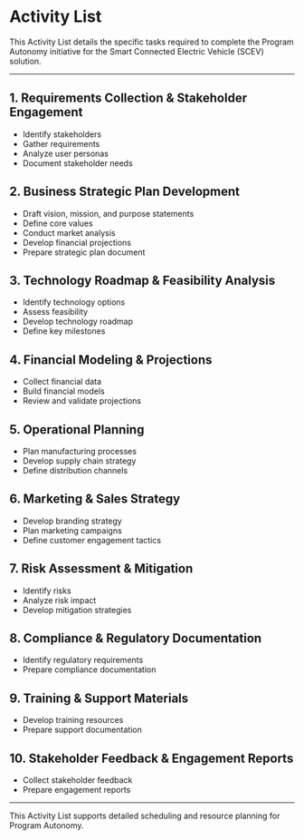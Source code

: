 # Activity List

This Activity List details the specific tasks required to complete the Program Autonomy initiative for the Smart Connected Electric Vehicle (SCEV) solution.

---

## 1. Requirements Collection & Stakeholder Engagement
- Identify stakeholders
- Gather requirements
- Analyze user personas
- Document stakeholder needs

## 2. Business Strategic Plan Development
- Draft vision, mission, and purpose statements
- Define core values
- Conduct market analysis
- Develop financial projections
- Prepare strategic plan document

## 3. Technology Roadmap & Feasibility Analysis
- Identify technology options
- Assess feasibility
- Develop technology roadmap
- Define key milestones

## 4. Financial Modeling & Projections
- Collect financial data
- Build financial models
- Review and validate projections

## 5. Operational Planning
- Plan manufacturing processes
- Develop supply chain strategy
- Define distribution channels

## 6. Marketing & Sales Strategy
- Develop branding strategy
- Plan marketing campaigns
- Define customer engagement tactics

## 7. Risk Assessment & Mitigation
- Identify risks
- Analyze risk impact
- Develop mitigation strategies

## 8. Compliance & Regulatory Documentation
- Identify regulatory requirements
- Prepare compliance documentation

## 9. Training & Support Materials
- Develop training resources
- Prepare support documentation

## 10. Stakeholder Feedback & Engagement Reports
- Collect stakeholder feedback
- Prepare engagement reports

---

This Activity List supports detailed scheduling and resource planning for Program Autonomy.
